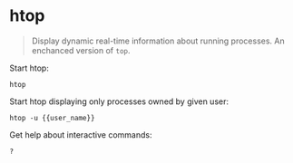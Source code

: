 htop
====

> Display dynamic real-time information about running processes.  An enchanced version of `top`.

Start htop:

    htop

Start htop displaying only processes owned by given user:

    htop -u {{user_name}}

Get help about interactive commands:

    ?
